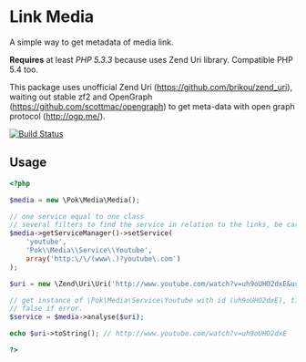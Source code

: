 Link Media
==========

A simple way to get metadata of media link.

**Requires** at least *PHP 5.3.3* because uses Zend Uri library. Compatible PHP 5.4 too.

This package uses unofficial Zend Uri (https://github.com/brikou/zend_uri), waiting out stable zf2
and OpenGraph (https://github.com/scottmac/opengraph) to get meta-data with open graph protocol (http://ogp.me/).

[![Build Status](https://secure.travis-ci.org/Pokap/media.png?branch=master)](http://travis-ci.org/Pokap/media)

Usage
-------------

``` php
<?php

$media = new \Pok\Media\Media();

// one service equal to one class
// several filters to find the service in relation to the links, be careful not to forget the scheme
$media->getServiceManager()->setService(
    'youtube',
    'Pok\\Media\\Service\\Youtube',
    array('http:\/\/(www\.)?youtube\.com')
);

$uri = new \Zend\Uri\Uri('http://www.youtube.com/watch?v=uh9oUHO2dxE&useless_data');

// get instance of \Pok\Media\Service\Youtube with id (uh9oUHO2dxE), title, description of video, etc.
// false if error.
$service = $media->analyse($uri);

echo $uri->toString(); // http://www.youtube.com/watch?v=uh9oUHO2dxE

?>
```